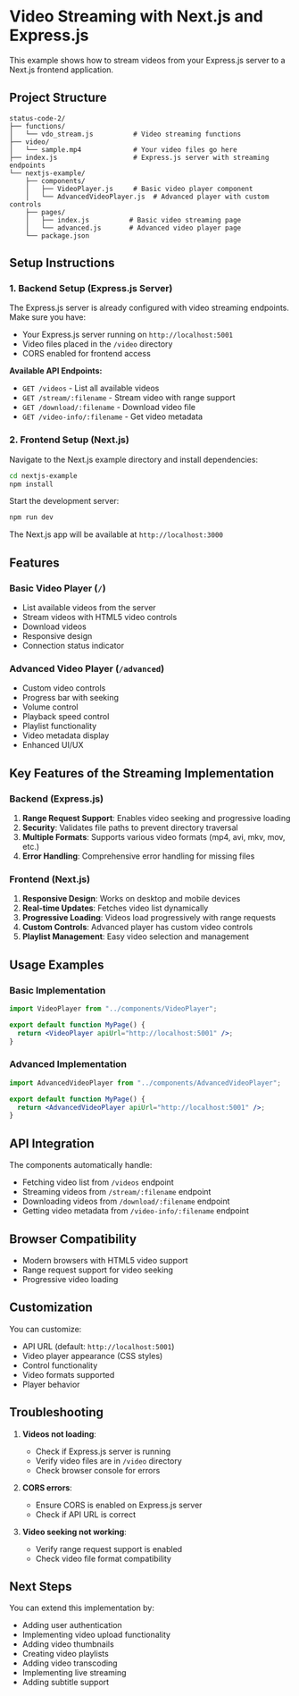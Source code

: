 # Video Streaming with Next.js and Express.js

This example shows how to stream videos from your Express.js server to a Next.js frontend application.

## Project Structure

```
status-code-2/
├── functions/
│   └── vdo_stream.js          # Video streaming functions
├── video/
│   └── sample.mp4             # Your video files go here
├── index.js                   # Express.js server with streaming endpoints
└── nextjs-example/
    ├── components/
    │   ├── VideoPlayer.js     # Basic video player component
    │   └── AdvancedVideoPlayer.js  # Advanced player with custom controls
    ├── pages/
    │   ├── index.js          # Basic video streaming page
    │   └── advanced.js       # Advanced video player page
    └── package.json
```

## Setup Instructions

### 1. Backend Setup (Express.js Server)

The Express.js server is already configured with video streaming endpoints. Make sure you have:

- Your Express.js server running on `http://localhost:5001`
- Video files placed in the `/video` directory
- CORS enabled for frontend access

**Available API Endpoints:**

- `GET /videos` - List all available videos
- `GET /stream/:filename` - Stream video with range support
- `GET /download/:filename` - Download video file
- `GET /video-info/:filename` - Get video metadata

### 2. Frontend Setup (Next.js)

Navigate to the Next.js example directory and install dependencies:

```bash
cd nextjs-example
npm install
```

Start the development server:

```bash
npm run dev
```

The Next.js app will be available at `http://localhost:3000`

## Features

### Basic Video Player (`/`)

- List available videos from the server
- Stream videos with HTML5 video controls
- Download videos
- Responsive design
- Connection status indicator

### Advanced Video Player (`/advanced`)

- Custom video controls
- Progress bar with seeking
- Volume control
- Playback speed control
- Playlist functionality
- Video metadata display
- Enhanced UI/UX

## Key Features of the Streaming Implementation

### Backend (Express.js)

1. **Range Request Support**: Enables video seeking and progressive loading
2. **Security**: Validates file paths to prevent directory traversal
3. **Multiple Formats**: Supports various video formats (mp4, avi, mkv, mov, etc.)
4. **Error Handling**: Comprehensive error handling for missing files

### Frontend (Next.js)

1. **Responsive Design**: Works on desktop and mobile devices
2. **Real-time Updates**: Fetches video list dynamically
3. **Progressive Loading**: Videos load progressively with range requests
4. **Custom Controls**: Advanced player has custom video controls
5. **Playlist Management**: Easy video selection and management

## Usage Examples

### Basic Implementation

```jsx
import VideoPlayer from "../components/VideoPlayer";

export default function MyPage() {
  return <VideoPlayer apiUrl="http://localhost:5001" />;
}
```

### Advanced Implementation

```jsx
import AdvancedVideoPlayer from "../components/AdvancedVideoPlayer";

export default function MyPage() {
  return <AdvancedVideoPlayer apiUrl="http://localhost:5001" />;
}
```

## API Integration

The components automatically handle:

- Fetching video list from `/videos` endpoint
- Streaming videos from `/stream/:filename` endpoint
- Downloading videos from `/download/:filename` endpoint
- Getting video metadata from `/video-info/:filename` endpoint

## Browser Compatibility

- Modern browsers with HTML5 video support
- Range request support for video seeking
- Progressive video loading

## Customization

You can customize:

- API URL (default: `http://localhost:5001`)
- Video player appearance (CSS styles)
- Control functionality
- Video formats supported
- Player behavior

## Troubleshooting

1. **Videos not loading**:

   - Check if Express.js server is running
   - Verify video files are in `/video` directory
   - Check browser console for errors

2. **CORS errors**:

   - Ensure CORS is enabled on Express.js server
   - Check if API URL is correct

3. **Video seeking not working**:
   - Verify range request support is enabled
   - Check video file format compatibility

## Next Steps

You can extend this implementation by:

- Adding user authentication
- Implementing video upload functionality
- Adding video thumbnails
- Creating video playlists
- Adding video transcoding
- Implementing live streaming
- Adding subtitle support
